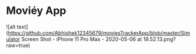 # Moviéy App

![alt text](https://github.com/Abhishek12345679/moviesTrackerApp/blob/master/Simulator Screen Shot - iPhone 11 Pro Max - 2020-05-06 at 19.52.13.png?raw=true)
